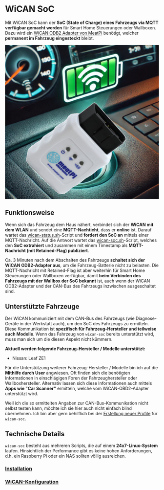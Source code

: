# WiCAN SoC

Mit WiCAN SoC kann der **SoC (State of Charge) eines Fahrzeugs via MQTT verfügbar gemacht werden** für Smart Home Steuerungen oder Wallboxen. Dazu wird ein [WiCAN ODB2 Adapter von MeatPi](https://www.meatpi.com/products/wican) benötigt, welcher **permanent im Fahrzeug eingesteckt** bleibt.

![meatPi WiCAN](pics/meatpi-wican.jpg)

## Funktionsweise
Wenn sich das Fahrzeug dem Haus nähert, verbindet sich der **WiCAN mit dem WLAN** und sendet eine **MQTT-Nachticht**, dass er **online** ist. Darauf wartet das [wican-status.sh](https://raw.githubusercontent.com/camueller/wican-soc/refs/heads/main/wican-status.sh)-Script und **fordert den SoC an** mittels einer MQTT-Nachricht. Auf die Antwort wartet das [wican-soc.sh](https://raw.githubusercontent.com/camueller/wican-soc/refs/heads/main/wican-soc.sh)-Script, welches den **SoC extrahiert** und zusammen mit einem Timestamp als **MQTT-Nachricht (mit Retained-Flag) publiziert**.

Ca. 3 Minuten nach dem Abschalten des Fahrzeugs **schaltet sich der WiCAN ODB2-Adapter aus**, um die Fahrzeug-Batterie nicht zu belasten. Die MQTT-Nachricht mit Retained-Flag ist aber weiterhin für Smart Home Steuerungen oder Wallboxen verfügbar, damit **beim Verbinden des Fahrzeugs mit der Wallbox der SoC bekannt** ist, auch wenn der WiCAN ODB2-Adapter und der CAN-Bus des Fahrzeugs inzwischen ausgeschaltet sind.

## Unterstützte Fahrzeuge
Der WiCAN kommuniziert mit dem CAN-Bus des Fahrzeugs (wie Diagnose-Geräte in der Werkstatt auch), um den SoC des Fahrzeugs zu ermitteln. Diese Kommunikation ist **spezifisch für Fahrzeug-Hersteller und teilweise auch Modelle**. Wenn das Fahrzeug von `wican-soc` bereits unterstützt wird, muss man sich um die diesen Aspekt nicht kümmern.

**Aktuell werden folgende Fahrzeug-Hersteller / Modelle unterstützt:**

- Nissan: Leaf ZE1

Für die Unterstützung weiterer Fahrzeug-Hersteller / Modelle bin ich auf die **Mithilfe durch User** angwiesen. Oft finden sich die benötigten Informationen in einschlägigen Foren der Fahrzeughersteller oder Wallboxhersteller. Alternativ lassen sich diese Informationen auch mittels **Apps wie "Car Scanner"** ermitteln, welche vom WiCAN-OBD2-Adapter unterstützt wird.

Weil ich die so ermittelten Angaben zur CAN-Bus-Kommunikation nicht selbst testen kann, möchte ich sie hier auch nicht einfach blind übernehmen. Ich bin aber gern behilflich bei der [Erstellung neuer Profile](new_profile.md) für `wican-soc`.

## Technische Details
`wican-soc` besteht aus mehreren Scripts, die auf einem **24x7-Linux-System** laufen. Hinsichtlich der Performance gibt es keine hohen Anforderungen, d.h. ein Raspberry Pi oder ein NAS sollten völlig ausreichen.

### [Installation](installation.md)

### [WiCAN-Konfiguration](wican-configuration.md)
